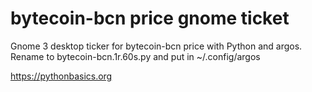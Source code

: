 # bytecoin-bcn price gnome ticket 

Gnome 3 desktop ticker for bytecoin-bcn price with Python and argos. Rename to bytecoin-bcn.1r.60s.py and put in ~/.config/argos

https://pythonbasics.org
